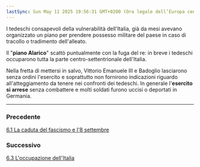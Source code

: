 ```yaml
---
lastSync: Sun May 11 2025 19:56:31 GMT+0200 (Ora legale dell’Europa centrale)
---
```

I tedeschi consapevoli della vulnerabilità dell'Italia, già da mesi avevano organizzato un piano per prendere possesso militare del paese in caso di tracollo o tradimento dell'alleato.

Il "**piano Alarico**" scattò puntualmente con la fuga del re: in breve i tedeschi occuparono tutta la parte centro-settentrionale dell'Italia.

Nella fretta di mettersi in salvo, Vittorio Emanuele III e Badoglio lasciarono senza ordini l'esercito e soprattutto non fornirono indicazioni riguardo all'atteggiamento da tenere nei confronti dei tedeschi. In generale l'**esercito si arrese** senza combattere e molti soldati furono uccisi o deportati in Germania.


---
### Precedente
[6.1 La caduta del fascismo e l'8 settembre](6.1%20La%20caduta%20del%20fascismo%20e%20l'8%20settembre.md)

### Successivo
[6.3 L'occupazione dell'Italia](6.3%20L'occupazione%20dell'Italia.md)